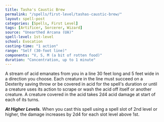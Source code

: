 ```yaml
---
title: Tasha's Caustic Brew
permalink: "/spells/first-level/tashas-caustic-brew/"
layout: spell-post
categories: [Spells, First Level]
tags: [Artificer, Sorcerer, Wizard]
source: "Unearthed Arcana (UA)"
spell-level: 1st-level
school: Evocation
casting-time: "1 action"
range: "Self (30-foot line)"
components: "V, S, M (a bit of rotten food)"
duration: "Concentration, up to 1 minute"
---
```


A stream of acid emanates from you in a line 30 feet long and 5 feet wide in a direction you choose. Each creature in the line must succeed on a Dexterity saving throw or be covered in acid for the spell's duration or until a creature uses its action to scrape or wash the acid off itself or another creature. A creature covered in the acid takes 2d4 acid damage at start of each of its turns.

***At Higher Levels.*** When you cast this spell using a spell slot of 2nd level or higher, the damage increases by 2d4 for each slot level above 1st.
